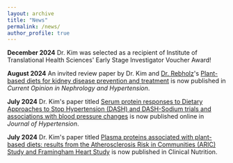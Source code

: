 ```yaml
---
layout: archive
title: "News"
permalink: /news/
author_profile: true
---
```


**December 2024** Dr. Kim was selected as a recipient of Institute of Translational Health Sciences' Early Stage Investigator Voucher Award!  

**August 2024** An invited review paper by Dr. Kim and [Dr. Rebholz](https://publichealth.jhu.edu/faculty/3208/casey-m-rebholz)'s [Plant-based diets for kidney disease prevention and treatment](https://doi.org/10.1097/MNH.0000000000001015) is now published in *Current Opinion in Nephrology and Hypertension*.  

**July 2024** Dr. Kim's paper titled [Serum protein responses to Dietary Approaches to Stop Hypertension (DASH) and DASH-Sodium trials and associations with blood pressure changes](https://doi.org/10.1097/HJH.0000000000003828) is now published online in *Journal of Hypertension*.  

**July 2024** Dr. Kim's paper titled [Plasma proteins associated with plant-based diets: results from the Atherosclerosis Risk in Communities (ARIC) Study and Framingham Heart Study](https://doi.org/10.1016/j.clnu.2024.07.005) is now published in Clinical Nutrition.
